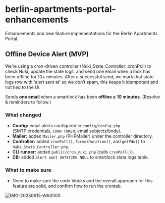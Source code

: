 # berlin-apartments-portal-enhancements
Enhancements and new feature implementations for the Berlin Apartments Portal.

## Offline Device Alert (MVP)

We’re using a cron-driven controller (Nuki_State_Controller::cronPoll) to check Nuki, update the state logs, and send one email when a lock has been offline for 10+ minutes.
After a successful send, we mark that state-logs row with 'alert sent at' so we don’t spam, this keeps it idempotent and not tied to the UI.

Sends **one email** when a smartlock has been **offline ≥ 10 minutes**. (Resolve & reminders to follow.)

### What changed
- **Config:** email alerts configured in `config/config.php`  
  (SMTP credentials, `CRON TOKEN`, email subjects/body).
- **Mailer:** added `Mailer.php` (PHPMailer) under the controller directory.
- **Controller:** added `cronPoll()`, `formatDuration()`, and `getPdo()` to `Nuki_State_Controller.php`.
- **CLI runner:** added `public/cron_nuki.php` (calls `cronPoll()`).
- **DB:** added `alert sent DATETIME NULL` to smartlock state logs table.
### What to make sure
- Need to make sure the code blocks and the overall approach for this feature are solid, and confirm how to run the crontab.



![IMG-20250915-WA0000](https://github.com/user-attachments/assets/1a89e49c-2479-49e7-ac83-8c46b9757b84)
